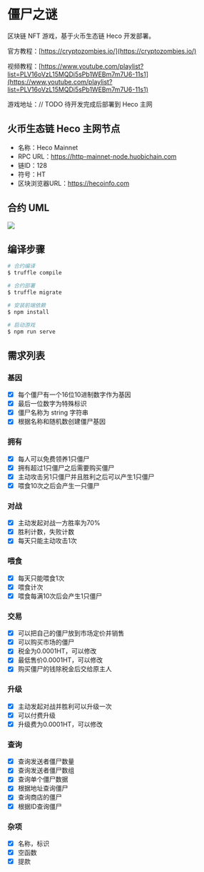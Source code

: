 # 僵尸之谜

区块链 NFT 游戏，基于火币生态链 Heco 开发部署。

官方教程：[https://cryptozombies.io/](https://cryptozombies.io/)

视频教程：[https://www.youtube.com/playlist?list=PLV16oVzL15MQDi5sPb1WEBm7m7U6-11s1](https://www.youtube.com/playlist?list=PLV16oVzL15MQDi5sPb1WEBm7m7U6-11s1)

游戏地址：// TODO 待开发完成后部署到 Heco 主网

## 火币生态链 Heco 主网节点

- 名称：Heco Mainnet
- RPC URL：https://http-mainnet-node.huobichain.com
- 链ID：128
- 符号：HT
- 区块浏览器URL：https://hecoinfo.com

## 合约 UML

![](https://cdn.jsdelivr.net/gh/onee-io/onee-resource/picgo/20210608185633.jpg)

## 编译步骤

```sh
# 合约编译
$ truffle compile

# 合约部署
$ truffle migrate

# 安装前端依赖
$ npm install

# 启动游戏
$ npm run serve
```

## 需求列表

### 基因

- [x] 每个僵尸有一个16位10进制数字作为基因
- [x] 最后一位数字为特殊标识
- [x] 僵尸名称为 string 字符串
- [x] 根据名称和随机数创建僵尸基因

### 拥有

- [x] 每人可以免费领养1只僵尸
- [x] 拥有超过1只僵尸之后需要购买僵尸
- [x] 主动攻击另1只僵尸并且胜利之后可以产生1只僵尸
- [x] 喂食10次之后会产生一只僵尸

### 对战

- [x] 主动发起对战一方胜率为70%
- [x] 胜利计数，失败计数
- [x] 每天只能主动攻击1次

### 喂食

- [x] 每天只能喂食1次
- [x] 喂食计次
- [x] 喂食每满10次后会产生1只僵尸

### 交易

- [x] 可以把自己的僵尸放到市场定价并销售
- [x] 可以购买市场的僵尸
- [x] 税金为0.0001HT，可以修改
- [x] 最低售价0.0001HT，可以修改
- [x] 购买僵尸的钱除税金后交给原主人

### 升级

- [x] 主动发起对战并胜利可以升级一次
- [x] 可以付费升级
- [x] 升级费为0.0001HT，可以修改

### 查询

- [x] 查询发送者僵尸数量
- [x] 查询发送者僵尸数组
- [x] 查询单个僵尸数据
- [x] 根据地址查询僵尸
- [x] 查询商店的僵尸
- [x] 根据ID查询僵尸

### 杂项

- [x] 名称，标识
- [x] 空函数
- [x] 提款